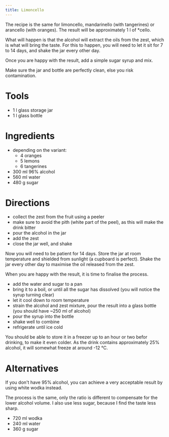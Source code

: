 ```yaml
---
title: Limoncello
---
```


The recipe is the same for limoncello, mandarinello (with tangerines) or
arancello (with oranges). The result will be approximately 1 l of *cello.

What will happen is that the alcohol will extract the oils from the zest, which
is what will bring the taste. For this to happen, you will need to let it sit
for 7 to 14 days, and shake the jar every other day.

Once you are happy with the result, add a simple sugar syrup and mix.

Make sure the jar and bottle are perfectly clean, else you risk contamination.

# Tools

- 1 l glass storage jar
- 1 l glass bottle

# Ingredients

- depending on the variant:
  - 4 oranges
  - 5 lemons
  - 6 tangerines
- 300 ml 96% alcohol
- 560 ml water
- 480 g sugar

# Directions

- collect the zest from the fruit using a peeler
- make sure to avoid the pith (white part of the peel), as this will make the drink bitter
- pour the alcohol in the jar
- add the zest
- close the jar well, and shake

Now you will need to be patient for 14 days. Store the jar at room temperature
and shielded from sunlight (a cupboard is perfect). Shake the jar every other
day to maximise the oil released from the zest.

When you are happy with the result, it is time to finalise the process.

- add the water and sugar to a pan
- bring it to a boil, or until all the sugar has dissolved (you will notice the syrup turning clear)
- let it cool down to room temperature
- strain the alcohol and zest mixture, pour the result into a glass bottle (you should have ~250 ml of alcohol)
- pour the syrup into the bottle
- shake well to combine
- refrigerate until ice cold

You should be able to store it in a freezer up to an hour or two befor drinking,
to make it even colder. As the drink contains approximately 25% alcohol, it will
somewhat freeze at around -12 °C.

# Alternatives

If you don't have 95% alcohol, you can achieve a very acceptable result by using
white wodka instead.

The process is the same, only the ratio is different to compensate for the lower
alcohol volume. I also use less sugar, because I find the taste less sharp.

- 720 ml wodka
- 240 ml water
- 360 g sugar
